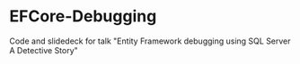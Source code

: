 # EFCore-Debugging
Code and slidedeck for talk "Entity Framework debugging using SQL Server A Detective Story"
